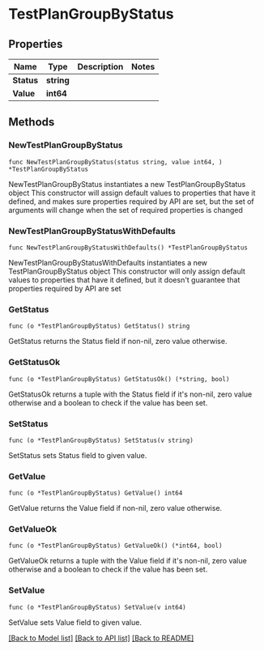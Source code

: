 # TestPlanGroupByStatus

## Properties

Name | Type | Description | Notes
------------ | ------------- | ------------- | -------------
**Status** | **string** |  | 
**Value** | **int64** |  | 

## Methods

### NewTestPlanGroupByStatus

`func NewTestPlanGroupByStatus(status string, value int64, ) *TestPlanGroupByStatus`

NewTestPlanGroupByStatus instantiates a new TestPlanGroupByStatus object
This constructor will assign default values to properties that have it defined,
and makes sure properties required by API are set, but the set of arguments
will change when the set of required properties is changed

### NewTestPlanGroupByStatusWithDefaults

`func NewTestPlanGroupByStatusWithDefaults() *TestPlanGroupByStatus`

NewTestPlanGroupByStatusWithDefaults instantiates a new TestPlanGroupByStatus object
This constructor will only assign default values to properties that have it defined,
but it doesn't guarantee that properties required by API are set

### GetStatus

`func (o *TestPlanGroupByStatus) GetStatus() string`

GetStatus returns the Status field if non-nil, zero value otherwise.

### GetStatusOk

`func (o *TestPlanGroupByStatus) GetStatusOk() (*string, bool)`

GetStatusOk returns a tuple with the Status field if it's non-nil, zero value otherwise
and a boolean to check if the value has been set.

### SetStatus

`func (o *TestPlanGroupByStatus) SetStatus(v string)`

SetStatus sets Status field to given value.


### GetValue

`func (o *TestPlanGroupByStatus) GetValue() int64`

GetValue returns the Value field if non-nil, zero value otherwise.

### GetValueOk

`func (o *TestPlanGroupByStatus) GetValueOk() (*int64, bool)`

GetValueOk returns a tuple with the Value field if it's non-nil, zero value otherwise
and a boolean to check if the value has been set.

### SetValue

`func (o *TestPlanGroupByStatus) SetValue(v int64)`

SetValue sets Value field to given value.



[[Back to Model list]](../README.md#documentation-for-models) [[Back to API list]](../README.md#documentation-for-api-endpoints) [[Back to README]](../README.md)


